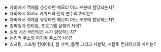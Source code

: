 
<details>
<summary>자바에서 객체를 생성하면 메모리 어느 부분에 할당되는지?</summary>
  Ans) heap 영역
  https://cse-gr.tistory.com/132
</details>


<details>
<summary>자바에서 Static 키워드와 전역 변수의 차이는?</summary>

자바에는 전역 변수라는 개념이 없다. 대신 static 변수가 그 역할을 비슷하게 수행하며, 프로그램이 시작될 때 메모리에 할당되고 종료 시 삭제된다.
이러한 static 변수는 JVM에서 메서드 영역(or class area)에 할당되고, 인스턴스 생성 없이 바로 접근 가능하다.
</details>

<details>
<summary>자바에서 객체를 생성하면 메모리 어느 부분에 할당되는지?</summary>
  
 Ans) 
**JVM이란?**
- JVM이란 Java Virtual Machine의 약자이며, 자바 가상 머신
- Java의 바이트 코드를 해석하고 실행하는 역할
- OS에 상관없이 실행할 수 있음

**JVM 실행 순서**
1.java 파일을 컴파일러(Compiler)를 통해 .class 파일로 변환함
2.class 파일을 JVM 의 ClassLoader(클래스로더)에게 보냄
3.클래스로더에서 JVM 런타임 영역으로 로딩(할당)하여 메모리에 올림 

**JVM의 RunTime Data Area(런타임 데이터 영역)**
- 클래스 로더가 .class 파일을 런타임 데이터 영역에 올림 
- 런타임 데이터 영역에는 5가지 영역이 존재한다.
- Static Area(Method Area)
- Heap Area
- Stack Area
- PC Register
- Native Method Stack 


**Java의 메모리 영역 **
- 자바 프로그램을 실행하게 되면 JVM(Java Virtual Machine)은 OS로 부터 메모리를 할당 받음
- 할당 받은 메모리를 자바 프로그램에 맞게 여러개의 영역으로 나누어 사용하게 됨
- JVM의 메모리는 3가지로 이루어져 있음
  1.Heap 영역
  2.Stack 영역
  3.Static (Method) 영역

**Java의 변수 종류**
public class Variable {
   public static int age = 20 ; // 클래스 변수 ( 전역 변수 ) 

 int height = 60; // 인스턴스 변수 ( 전역 변수 )

 public static void main(String[] args) { // 매개변수 ( 파라미터 ) 

 int size = 50; // 지역 변수
   }
}


**Static ( Method ) 영역 **
- JVM이 실행될 때, Class가 로딩될 때 생성됨
- Class의 정보, Static 변수 ( 클래스 변수 ) , 생성자 (Constructor) , 메소드(Method) 등 저장됨
- Static 영역에 있는 것은 어디서든 접근 가능함
- JVM 종료 시(프로그램 종료 시) 메모리에서 해제 됨


**Heap 영역**
- 인스턴스를 생성할 때 사용되는 메모리 영역
- 참조형 데이터 객체의 실제 데이터가 저장되는 공간임. 
즉, Stack 영역은 실제 데이터를 가지고 있고, Heap 영역은 참조값을 가지고 있음
- ex) new 키워드로 인스턴스를 생성 할 때, Heap 영역에는 생성된 객체가 저장, Stack 영역에서 생성된 객체에 대한 주소 값(Reference)이 저장됨.


**Stack 영역**
- 기본 자료형 ( Primitive type) , 지역 변수 그리고 매개변수가 저장되는 메모리 영역
- Heap 영역에 생성된 데이터의 참조값이 할당됨
- 메소드가 호출될 떄 메모리에 할당, 메서드 종료 시 메모리에서 삭제됨

ex) 
Car c1 = new Car();
1.Car : 클래스 영역에 Car 클래스가 로드됨
2.c1(참조 변수) : 스택 영역에 로드되며, 실제 값이 아닌 주소값을 가르킴 => 스택 영역
3.new : 실제로 객체 생성을 수행함
4.Car() : 이 생성자로 인스턴스가 생성되어 힙 영역에 로드됨. => 힙 영역
</details>

<details>
<summary>컴파일과 런타임, 프로그램 실행의 차이?</summary>
  Ans) heap 영역
  컴파일(compile)은 개발자가 프로그램을 위해 작성한 소스 코드를 다른 프로그램 또는 기계(Hardware)가 처리하기 용이한 형태로 바꾸는 과정을 의미한다. 
  런타임(Runtime)은 컴파일(compile) 과정을 마친 응용 프로그램이 사용자에 의해 실행되어 지는 때 즉, exe파일을 동작시키는(실행 버튼을 누를때) 과정
  https://cse-gr.tistory.com/133
</details>

  
<details>
<summary>실행 시간 바인딩은 누가 담당하는지?</summary>
Ans ) 
프로그램이 실행한 후에도 물리적 주소가 변경될 수 있는 바인딩 방식이다. 런타임 바인딩에서는 CPU가 주소를 참조할 때마다 해당 데이터가 물리적 메모리의 어느 위치에 존재하는지 주소 매핑 테이블 을 이용해 주소 바인딩을 점검한다.
이때, “해당 데이터가 물리적 메모리의 어느 위치에 존재하는지 주소 매핑 테이블 을 이용해 주소 바인딩을 점검”은 어디서 어떻게 이루어지는가?
Ans) MMU와 OS의 협력으로 이루어짐
</details>
  
<details>
<summary>논리적 주소와 피지컬 주소의 차이?</summary>
Ans) 
논리적 주소 : 프로세스 마다 독립적으로 가지는 주소 공간
물리적 주소 : 실제 메모리 하드웨어에 올라와 있는 주소
</details>

<details>  
<summary>스프링, 스프링 컨테이너, 웹 서버, 톰캣 그리고 서블릿, 서블릿 컨테이너의 차이는? </summary>
서블릿 이전에 CGI라는 서블릿의 조상님이 되는 기술이 있었다. 이러한 CGI는 사용자의 여러 요청에 동적으로 응답을 제공하기 위한 기술이였다.
또한 CGI는 복잡한 HTTP 메서드의 요청과 응답에 대한 문자열 파싱을 대신해주어, 개발자는 오로지 개발에만 집중할 수 있도록 도와준다. 
이때 서블릿은 자바 진영에서 동작하는 작은 자바 프로그램으로 CGI 규칙에 따라 HTTP 요청 및 응답을 주고 받는 것은 같지만, 
쓰레드 단위로 작업을 분리하여 대용량 트래픽에 대응 할 수 있도록 설계되었다.

서블릿 컨테이너는 이러한 서블릿을 실행하고 관리하는 환경을 제공한다. 즉 여러 HTTP 요청을 적절한 서블릿으로 라우팅하고, 생명주기를 관리하는 등의 역할을 한다.
이러한 서블릿 컨테이너의 구현체가 우리가 흔히 사용하는 톰캣(Tomcat)이다. 

일반적으로 Apache와 같은 웹 서버는 정적인 컨텐츠를 처리하고, 톰캣과 같은 WAS는 동적인 컨텐츠를 처리하는 역할을 한다.
그렇다면 왜 스프링은 Apache tomcat을 내장하고 있다고 할까? 
결론적으로 Apache와 tomcat의 기능은 나누어져 있지만 tomcat의 일부 기능이 정적인 컨텐츠를 처리하는 웹 서버의 역할을 어느정도 구현하기 때문에, 이를 합쳐서 부른다고 한다.

스프링은 자바 기반의 애플리케이션 개발을 위한 거대한 프레임워크이고, 스프링 부트는 이 스프링을 간편하게 사용하기 위한 도구이다.
스프링 부트는 내장 톰캣을 제공하여, 애플리케이션 자체에 톰캣 서버를 포함할 수 있다. 그래서 우리가 애플리케이션을 실행하기만 하면 외부 서버 설정없이 쉽게 배포가 가능한 것이다.

스프링 컨테이너는 스프링에서 IOC로 Bean을 관리하기 위해 제공하는 기능이다. 이를 통해 스프링은 객체의 관리와 생성을 모두 스프링 컨테이너에서 관리한다.
</details>



 

